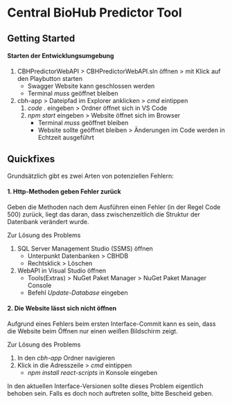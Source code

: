 ﻿# Central BioHub Predictor Tool

## Getting Started

#### Starten der Entwicklungsumgebung

1. CBHPredictorWebAPI > CBHPredictorWebAPI.sln öffnen > mit Klick auf den Playbutton starten
	- Swagger Website kann geschlossen werden
	- Terminal *muss* geöffnet bleiben
2. cbh-app > Dateipfad im Explorer anklicken > *cmd* eintippen
	1. *code .* eingeben > Ordner öffnet sich in VS Code
	2. *npm start* eingeben > Website öffnet sich im Browser
		- Terminal *muss* geöffnet bleiben
		- Website sollte geöffnet bleiben > Änderungen im Code werden in Echtzeit ausgeführt

## Quickfixes

Grundsätzlich gibt es zwei Arten von potenziellen Fehlern:

#### 1. Http-Methoden geben Fehler zurück

Geben die Methoden nach dem Ausführen einen Fehler (in der Regel Code 500) zurück, liegt das daran, dass zwischenzeitlich die Struktur der Datenbank verändert wurde.

Zur Lösung des Problems  

1. SQL Server Management Studio (SSMS) öffnen
	- Unterpunkt Datenbanken > CBHDB
	- Rechtsklick > Löschen
2. WebAPI in Visual Studio öffnen
	- Tools(Extras) > NuGet Paket Manager > NuGet Paket Manager Console
	- Befehl *Update-Database* eingeben

#### 2. Die Website lässt sich nicht öffnen

Aufgrund eines Fehlers beim ersten Interface-Commit kann es sein, dass die Website beim Öffnen nur einen weißen Bildschirm zeigt. 

Zur Lösung des Problems
1. In den *cbh-app* Ordner navigieren
2. Klick in die Adresszeile > *cmd* eintippen
	- *npm install react-scripts* in Konsole eingeben

In den aktuellen Interface-Versionen sollte dieses Problem eigentlich behoben sein. Falls es doch noch auftreten sollte, bitte Bescheid geben.
